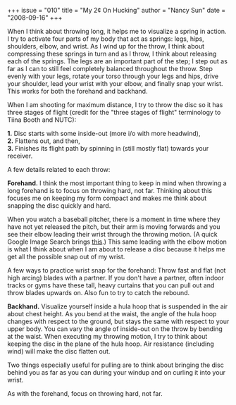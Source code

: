 +++
issue = "010"
title = "My 2¢ On Hucking"
author = "Nancy Sun"
date = "2008-09-16"
+++

When I think about throwing long, it helps me to visualize a spring in action.
I try to activate four parts of my body that act as springs: legs, hips,
shoulders, elbow, and wrist. As I wind up for the throw, I think about
compressing these springs in turn and as I throw, I think about releasing each
of the springs. The legs are an important part of the step; I step out as far
as I can to still feel completely balanced throughout the throw. Step evenly
with your legs, rotate your torso through your legs and hips, drive your
shoulder, lead your wrist with your elbow, and finally snap your wrist. This
works for both the forehand and backhand.  
  
When I am shooting for maximum distance, I try to throw the disc so it has
three stages of flight (credit for the "three stages of flight" terminology to
Tiina Booth and NUTC):  
  
**1.** Disc starts with some inside-out (more i/o with more headwind),  
**2.** Flattens out, and then,  
**3.** Finishes its flight path by spinning in (still mostly flat) towards
your receiver.  
  
A few details related to each throw:  
  
**Forehand.** I think the most important thing to keep in mind when throwing a
long forehand is to focus on throwing hard, not far. Thinking about this
focuses me on keeping my form compact and makes me think about snapping the
disc quickly and hard.  
  
When you watch a baseball pitcher, there is a moment in time where they have
not yet released the pitch, but their arm is moving forwards and you see their
elbow leading their wrist through the throwing motion. (A quick Google Image
Search brings
[this](http://www.ndgbaseball.org/pictures/baseball_tips/madduxdel.jpg).) This
same leading with the elbow motion is what I think about when I am about to
release a disc because it helps me get all the possible snap out of my wrist.  
  
A few ways to practice wrist snap for the forehand: Throw fast and flat (not
high arcing) blades with a partner. If you don't have a partner, often indoor
tracks or gyms have these tall, heavy curtains that you can pull out and throw
blades upwards on. Also fun to try to catch the rebound.  
  
**Backhand.** Visualize yourself inside a hula hoop that is suspended in the
air about chest height. As you bend at the waist, the angle of the hula hoop
changes with respect to the ground, but stays the same with respect to your
upper body. You can vary the angle of inside-out on the throw by bending at
the waist. When executing my throwing motion, I try to think about keeping the
disc in the plane of the hula hoop. Air resistance (including wind) will make
the disc flatten out.  
  
Two things especially useful for pulling are to think about bringing the disc
behind you as far as you can during your windup and on curling it into your
wrist.  
  
As with the forehand, focus on throwing hard, not far.
